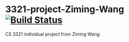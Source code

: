 # 3321-project-Ziming-Wang[![Build Status](https://travis-ci.org/UserZiming/3321-project-Ziming-Wang.png?branch=master)](https://travis-ci.org/UserZiming/3321-project-Ziming-Wang)
CS 3321 individual project from Ziming Wang
